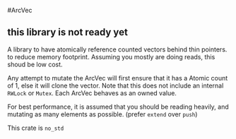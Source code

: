 #ArcVec

## this library is not ready yet

A library to have atomically reference counted vectors behind thin pointers. to reduce memory footprint.
Assuming you mostly are doing reads, this shoud be low cost.

Any attempt to mutate the ArcVec will first ensure that it has a Atomic count of 1, else it will clone the vector.
Note that this does not include an internal `RWLock` or `Mutex`. Each ArcVec behaves as an owned value.

For best performance, it is assumed that you should be reading heavily, and mutating as many elements as possible. (prefer `extend` over `push`)

This crate is `no_std`